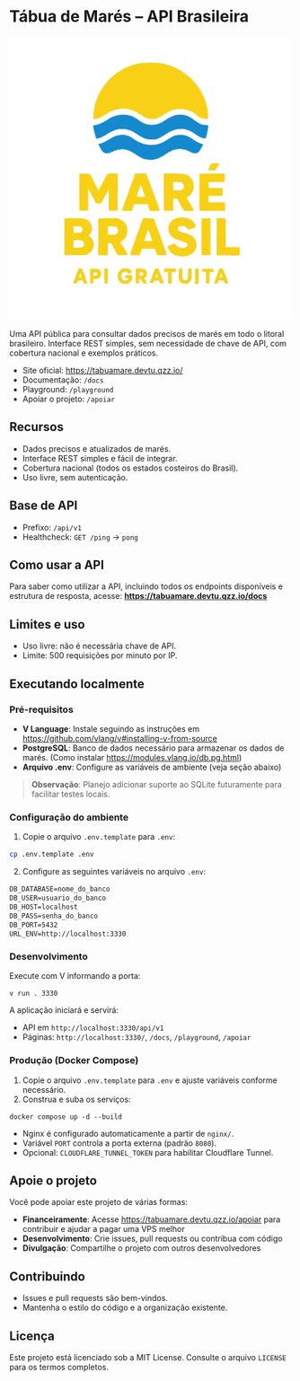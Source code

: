# Tábua de Marés – API Brasileira

![Logo Tábua de Marés](pages/assets/logo-tabua-mare.svg)

Uma API pública para consultar dados precisos de marés em todo o litoral brasileiro. Interface REST simples, sem necessidade de chave de API, com cobertura nacional e exemplos práticos.

- Site oficial: https://tabuamare.devtu.qzz.io/
- Documentação: `/docs`
- Playground: `/playground`
- Apoiar o projeto: `/apoiar`

## Recursos

- Dados precisos e atualizados de marés.
- Interface REST simples e fácil de integrar.
- Cobertura nacional (todos os estados costeiros do Brasil).
- Uso livre, sem autenticação.

## Base de API

- Prefixo: `/api/v1`
- Healthcheck: `GET /ping` → `pong`

## Como usar a API

Para saber como utilizar a API, incluindo todos os endpoints disponíveis e estrutura de resposta, acesse: **https://tabuamare.devtu.qzz.io/docs**

## Limites e uso

- Uso livre: não é necessária chave de API.
- Limite: 500 requisições por minuto por IP.

## Executando localmente

### Pré-requisitos

- **V Language**: Instale seguindo as instruções em https://github.com/vlang/v#installing-v-from-source
- **PostgreSQL**: Banco de dados necessário para armazenar os dados de marés. (Como instalar https://modules.vlang.io/db.pg.html)
- **Arquivo .env**: Configure as variáveis de ambiente (veja seção abaixo)

> **Observação**: Planejo adicionar suporte ao SQLite futuramente para facilitar testes locais.

### Configuração do ambiente

1. Copie o arquivo `.env.template` para `.env`:
```bash
cp .env.template .env
```

2. Configure as seguintes variáveis no arquivo `.env`:
```
DB_DATABASE=nome_do_banco
DB_USER=usuario_do_banco
DB_HOST=localhost
DB_PASS=senha_do_banco
DB_PORT=5432
URL_ENV=http://localhost:3330
```

### Desenvolvimento

Execute com V informando a porta:

```
v run . 3330
```

A aplicação iniciará e servirá:

- API em `http://localhost:3330/api/v1`
- Páginas: `http://localhost:3330/`, `/docs`, `/playground`, `/apoiar`

### Produção (Docker Compose)

1. Copie o arquivo `.env.template` para `.env` e ajuste variáveis conforme necessário.
2. Construa e suba os serviços:

```
docker compose up -d --build
```

- Nginx é configurado automaticamente a partir de `nginx/`.
- Variável `PORT` controla a porta externa (padrão `8080`).
- Opcional: `CLOUDFLARE_TUNNEL_TOKEN` para habilitar Cloudflare Tunnel.

## Apoie o projeto

Você pode apoiar este projeto de várias formas:

- **Financeiramente**: Acesse https://tabuamare.devtu.qzz.io/apoiar para contribuir e ajudar a pagar uma VPS melhor
- **Desenvolvimento**: Crie issues, pull requests ou contribua com código
- **Divulgação**: Compartilhe o projeto com outros desenvolvedores

## Contribuindo

- Issues e pull requests são bem-vindos.
- Mantenha o estilo do código e a organização existente.

## Licença

Este projeto está licenciado sob a MIT License. Consulte o arquivo `LICENSE` para os termos completos.
